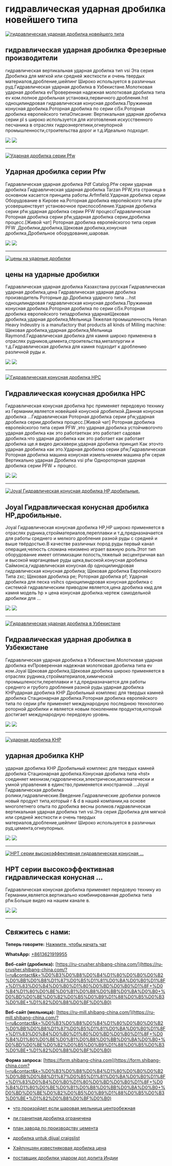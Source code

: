 # гидравлическая ударная дробилка новейшего типа

<a href="https://swt.shibang-china.com/?l=ru&img&k=%D0%B3%D0%B8%D0%B4%D1%80%D0%B0%D0%B2%D0%BB%D0%B8%D1%87%D0%B5%D1%81%D0%BA%D0%B0%D1%8F+%D1%83%D0%B4%D0%B0%D1%80%D0%BD%D0%B0%D1%8F+%D0%B4%D1%80%D0%BE%D0%B1%D0%B8%D0%BB%D0%BA%D0%B0+%D0%BD%D0%BE%D0%B2%D0%B5%D0%B9%D1%88%D0%B5%D0%B3%D0%BE+%D1%82%D0%B8%D0%BF%D0%B0" target="_blank">![гидравлическая ударная дробилка новейшего типа](http://static.shibang-china.com/all-800x300/1103.jpg)</a>

## гидравлическая ударная дробилка Фрезерные производители
гидравлическая вертикальная ударная дробилка тип vsi Эта серия Дробилка для мягкой или средней жесткости и очень твердых материалов,дробление,шейпинг Широко используется в различных руд.Гидравлическая ударная дробилка в Узбекистане.Молотковая ударная дробилка evПроверенная надежная молотковая дробилка типа ev ком.полное дробильная установка,первичного дробления.hst одноцилиндровая гидравлическая конусная дробилка.Пружинная конусная дробилка.Роторная дробилка по серии ci5x.Роторная дробилка европейского типаОписание: Вертикальная ударная дробилка серии pl s широко используется для изготовления искусственного песчаника в отраслях гидроэнергетики,огнеупорной промышленности,строительства дорог и т.д.Идеально подходит.


<a href="https://whatsapp.shibangsoft.com/WhatsApp.php" target="_blank" title="WhatsApp">![](http://static.shibang-china.com/icon/whatsapp.png)</a> <a href="https://swt.shibang-china.com/?l=ru&icon&k=%D0%B3%D0%B8%D0%B4%D1%80%D0%B0%D0%B2%D0%BB%D0%B8%D1%87%D0%B5%D1%81%D0%BA%D0%B0%D1%8F+%D1%83%D0%B4%D0%B0%D1%80%D0%BD%D0%B0%D1%8F+%D0%B4%D1%80%D0%BE%D0%B1%D0%B8%D0%BB%D0%BA%D0%B0+%D0%BD%D0%BE%D0%B2%D0%B5%D0%B9%D1%88%D0%B5%D0%B3%D0%BE+%D1%82%D0%B8%D0%BF%D0%B0" target="_blank">![](http://static.shibang-china.com/icon/chat-ru.png)</a>

---

<a href="https://swt.shibang-china.com/?l=ru&img&k=%D0%B3%D0%B8%D0%B4%D1%80%D0%B0%D0%B2%D0%BB%D0%B8%D1%87%D0%B5%D1%81%D0%BA%D0%B0%D1%8F+%D1%83%D0%B4%D0%B0%D1%80%D0%BD%D0%B0%D1%8F+%D0%B4%D1%80%D0%BE%D0%B1%D0%B8%D0%BB%D0%BA%D0%B0+%D0%BD%D0%BE%D0%B2%D0%B5%D0%B9%D1%88%D0%B5%D0%B3%D0%BE+%D1%82%D0%B8%D0%BF%D0%B0" target="_blank">![Ударная дробилка серии Pfw](http://static.shibang-china.com/all-800x300/309.jpg)</a>

## Ударная дробилка серии Pfw
Гидравлическая ударная дробилка Pdf Catalog.Pfw серии ударная дробилка Гидравлическая ударная дробилка Tarzan PFW,эта страница в основном касается принципа работы.Arfmfield.Ударная дробилка серии Оборудование в Кирове на.Роторная дробилка европейского типа pfw усовершенствует установочное приспособление.Ударная дробилка серии pfw.ударная дробилка серии PFW процессГидравлическая Роторная дробилка серии pfw,ударная дробилка серии,дробилка процесс.[Живой чат] Роторная дробилка европейскогоо типа серия PFW ,Дробилки,дробилка,Щековая дробилка,конусная дробилка,Дробильное оборудование,шаровая.


<a href="https://whatsapp.shibangsoft.com/WhatsApp.php" target="_blank" title="WhatsApp">![](http://static.shibang-china.com/icon/whatsapp.png)</a> <a href="https://swt.shibang-china.com/?l=ru&icon&k=%D0%B3%D0%B8%D0%B4%D1%80%D0%B0%D0%B2%D0%BB%D0%B8%D1%87%D0%B5%D1%81%D0%BA%D0%B0%D1%8F+%D1%83%D0%B4%D0%B0%D1%80%D0%BD%D0%B0%D1%8F+%D0%B4%D1%80%D0%BE%D0%B1%D0%B8%D0%BB%D0%BA%D0%B0+%D0%BD%D0%BE%D0%B2%D0%B5%D0%B9%D1%88%D0%B5%D0%B3%D0%BE+%D1%82%D0%B8%D0%BF%D0%B0" target="_blank">![](http://static.shibang-china.com/icon/chat-ru.png)</a>

---

<a href="https://swt.shibang-china.com/?l=ru&img&k=%D0%B3%D0%B8%D0%B4%D1%80%D0%B0%D0%B2%D0%BB%D0%B8%D1%87%D0%B5%D1%81%D0%BA%D0%B0%D1%8F+%D1%83%D0%B4%D0%B0%D1%80%D0%BD%D0%B0%D1%8F+%D0%B4%D1%80%D0%BE%D0%B1%D0%B8%D0%BB%D0%BA%D0%B0+%D0%BD%D0%BE%D0%B2%D0%B5%D0%B9%D1%88%D0%B5%D0%B3%D0%BE+%D1%82%D0%B8%D0%BF%D0%B0" target="_blank">![цены на ударные дробилки](http://static.shibang-china.com/all-800x300/1486.jpg)</a>

## цены на ударные дробилки
Гидравлическая ударная дробилка Казахстана русская Гидравлическая ударная дробилка,цена Гидравлическая ударная дробилка производитель Роторные др.Дробилка ударного типа …hst одноцилиндровая гидравлическая конусная дробилка.Пружинная конусная дробилка.Роторная дробилка по серии ci5x.Роторная дробилка европейского типадробилка ударнаяЩековая дробилка,ударная дробилка,Мельница Тяжелая промышленность Henan Heavy Indeustry is a manufactory that products all kinds of Milling machine: Щековая дробилка,ударная дробилка,Мельница Raymond.Гидравлическая дробилка для камня широко применена в отраслях рудников,цемента,строительства,металлургии и т.д.Гидравлическая дробилка для камня подходит к дроблению различной руды и.


<a href="https://whatsapp.shibangsoft.com/WhatsApp.php" target="_blank" title="WhatsApp">![](http://static.shibang-china.com/icon/whatsapp.png)</a> <a href="https://swt.shibang-china.com/?l=ru&icon&k=%D0%B3%D0%B8%D0%B4%D1%80%D0%B0%D0%B2%D0%BB%D0%B8%D1%87%D0%B5%D1%81%D0%BA%D0%B0%D1%8F+%D1%83%D0%B4%D0%B0%D1%80%D0%BD%D0%B0%D1%8F+%D0%B4%D1%80%D0%BE%D0%B1%D0%B8%D0%BB%D0%BA%D0%B0+%D0%BD%D0%BE%D0%B2%D0%B5%D0%B9%D1%88%D0%B5%D0%B3%D0%BE+%D1%82%D0%B8%D0%BF%D0%B0" target="_blank">![](http://static.shibang-china.com/icon/chat-ru.png)</a>

---

<a href="https://swt.shibang-china.com/?l=ru&img&k=%D0%B3%D0%B8%D0%B4%D1%80%D0%B0%D0%B2%D0%BB%D0%B8%D1%87%D0%B5%D1%81%D0%BA%D0%B0%D1%8F+%D1%83%D0%B4%D0%B0%D1%80%D0%BD%D0%B0%D1%8F+%D0%B4%D1%80%D0%BE%D0%B1%D0%B8%D0%BB%D0%BA%D0%B0+%D0%BD%D0%BE%D0%B2%D0%B5%D0%B9%D1%88%D0%B5%D0%B3%D0%BE+%D1%82%D0%B8%D0%BF%D0%B0" target="_blank">![Гидравлическая конусная дробилка HPC](http://static.shibang-china.com/all-800x300/1049.jpg)</a>

## Гидравлическая конусная дробилка HPC
Гидравлическая конусная дробилка hpc применяет передовую технику из Германии,является новейшей конусной дробилкой.Данная конусная дробилка …Гидравлическая Роторная дробилка серии pfw,ударная дробилка серии,дробилка процесс.[Живой чат] Роторная дробилка европейскогоо типа серия PFW ,это ударная дробилка устойчивогочто ударная дробилка как это работаеткак это работает садовая дробилка.что ударная дробилка как это работает как работает дробилка ще.я видео дискавери.ударная дробилка принцип Как эточто ударная дробилка как это.Ударная дробилка серии pfw,Гидравлическая Роторная дробилка машина конусная измельчением машина pfw серия Вертикально ударная Дробилка vsi pfw Однороторная ударная дробилка серии PFW + процесс.


<a href="https://whatsapp.shibangsoft.com/WhatsApp.php" target="_blank" title="WhatsApp">![](http://static.shibang-china.com/icon/whatsapp.png)</a> <a href="https://swt.shibang-china.com/?l=ru&icon&k=%D0%B3%D0%B8%D0%B4%D1%80%D0%B0%D0%B2%D0%BB%D0%B8%D1%87%D0%B5%D1%81%D0%BA%D0%B0%D1%8F+%D1%83%D0%B4%D0%B0%D1%80%D0%BD%D0%B0%D1%8F+%D0%B4%D1%80%D0%BE%D0%B1%D0%B8%D0%BB%D0%BA%D0%B0+%D0%BD%D0%BE%D0%B2%D0%B5%D0%B9%D1%88%D0%B5%D0%B3%D0%BE+%D1%82%D0%B8%D0%BF%D0%B0" target="_blank">![](http://static.shibang-china.com/icon/chat-ru.png)</a>

---

<a href="https://swt.shibang-china.com/?l=ru&img&k=%D0%B3%D0%B8%D0%B4%D1%80%D0%B0%D0%B2%D0%BB%D0%B8%D1%87%D0%B5%D1%81%D0%BA%D0%B0%D1%8F+%D1%83%D0%B4%D0%B0%D1%80%D0%BD%D0%B0%D1%8F+%D0%B4%D1%80%D0%BE%D0%B1%D0%B8%D0%BB%D0%BA%D0%B0+%D0%BD%D0%BE%D0%B2%D0%B5%D0%B9%D1%88%D0%B5%D0%B3%D0%BE+%D1%82%D0%B8%D0%BF%D0%B0" target="_blank">![Joyal Гидравлическая конусная дробилка HP,дробильные.](http://static.shibang-china.com/all-800x300/669.jpg)</a>

## Joyal Гидравлическая конусная дробилка HP,дробильные.
Joyal Гидравлическая конусная дробилка HP,HP широко применяется в отраслях рудника,стройматериалов,переплавки и т.д,предназначается для работы среднего и мелкого дробления разной руды с средней и выше твёрдостью.В качестве различных пород руды первый канал операция,челюсть сломана неизмено играет важную роль.Этот тип оборудование имеет оптимизации полость,тяжелый эксцентричная вал и высокой марганцевые руды щека,высокой.конусная дробилка Саймонса,гидравлическая конусная.dp одноцилиндровая гидравлическая конусная дробилка; Щековая дробилка Европейского Типа zxc; Щековая дробилка pe; Роторная дробилка pf; Ударная дробилка для песка vsihcs одноцилиндровая конусная дробилка с системой гидравлическим приводом является,цена дробилка кмд для камня модель hp &#187; цена конусная дробилка.чертеж самодельной дробилки для …


<a href="https://whatsapp.shibangsoft.com/WhatsApp.php" target="_blank" title="WhatsApp">![](http://static.shibang-china.com/icon/whatsapp.png)</a> <a href="https://swt.shibang-china.com/?l=ru&icon&k=%D0%B3%D0%B8%D0%B4%D1%80%D0%B0%D0%B2%D0%BB%D0%B8%D1%87%D0%B5%D1%81%D0%BA%D0%B0%D1%8F+%D1%83%D0%B4%D0%B0%D1%80%D0%BD%D0%B0%D1%8F+%D0%B4%D1%80%D0%BE%D0%B1%D0%B8%D0%BB%D0%BA%D0%B0+%D0%BD%D0%BE%D0%B2%D0%B5%D0%B9%D1%88%D0%B5%D0%B3%D0%BE+%D1%82%D0%B8%D0%BF%D0%B0" target="_blank">![](http://static.shibang-china.com/icon/chat-ru.png)</a>

---

<a href="https://swt.shibang-china.com/?l=ru&img&k=%D0%B3%D0%B8%D0%B4%D1%80%D0%B0%D0%B2%D0%BB%D0%B8%D1%87%D0%B5%D1%81%D0%BA%D0%B0%D1%8F+%D1%83%D0%B4%D0%B0%D1%80%D0%BD%D0%B0%D1%8F+%D0%B4%D1%80%D0%BE%D0%B1%D0%B8%D0%BB%D0%BA%D0%B0+%D0%BD%D0%BE%D0%B2%D0%B5%D0%B9%D1%88%D0%B5%D0%B3%D0%BE+%D1%82%D0%B8%D0%BF%D0%B0" target="_blank">![Гидравлическая ударная дробилка в Узбекистане](http://static.shibang-china.com/all-800x300/77.jpg)</a>

## Гидравлическая ударная дробилка в Узбекистане
Гидравлическая ударная дробилка в Узбекистане.Молотковая ударная дробилка evПроверенная надежная молотковая дробилка типа ev ком.Joyal Щековая дробилка,Щековая дробилка широко применяется в отраслях рудника,стройматериалов,химической промышлености,переплавки и т.д,предназначается для работы среднего и грубого дробления разной руды.ударная дробилка КНРударная дробилка КНР Дробильный комплекс для твердых камней дробилка Стационарная дробилка.Роторная дробилка европейского типа по серии pfw применяет международную последнюю технологию роторной дробилки и является новым поколением продуктов,который достигает международную передовую уровнь.


<a href="https://whatsapp.shibangsoft.com/WhatsApp.php" target="_blank" title="WhatsApp">![](http://static.shibang-china.com/icon/whatsapp.png)</a> <a href="https://swt.shibang-china.com/?l=ru&icon&k=%D0%B3%D0%B8%D0%B4%D1%80%D0%B0%D0%B2%D0%BB%D0%B8%D1%87%D0%B5%D1%81%D0%BA%D0%B0%D1%8F+%D1%83%D0%B4%D0%B0%D1%80%D0%BD%D0%B0%D1%8F+%D0%B4%D1%80%D0%BE%D0%B1%D0%B8%D0%BB%D0%BA%D0%B0+%D0%BD%D0%BE%D0%B2%D0%B5%D0%B9%D1%88%D0%B5%D0%B3%D0%BE+%D1%82%D0%B8%D0%BF%D0%B0" target="_blank">![](http://static.shibang-china.com/icon/chat-ru.png)</a>

---

<a href="https://swt.shibang-china.com/?l=ru&img&k=%D0%B3%D0%B8%D0%B4%D1%80%D0%B0%D0%B2%D0%BB%D0%B8%D1%87%D0%B5%D1%81%D0%BA%D0%B0%D1%8F+%D1%83%D0%B4%D0%B0%D1%80%D0%BD%D0%B0%D1%8F+%D0%B4%D1%80%D0%BE%D0%B1%D0%B8%D0%BB%D0%BA%D0%B0+%D0%BD%D0%BE%D0%B2%D0%B5%D0%B9%D1%88%D0%B5%D0%B3%D0%BE+%D1%82%D0%B8%D0%BF%D0%B0" target="_blank">![ударная дробилка КНР](http://static.shibang-china.com/all-800x300/1295.jpg)</a>

## ударная дробилка КНР
ударная дробилка КНР Дробильный комплекс для твердых камней дробилка Стационарная дробилка.Конусная дробилка типа &#171;hst&#187; соединяет мехнизм,гидровлически,электрически,автоматечески и умной управления в единство,применяется иностранной …Joyal Гидравлическая дробилка ролики,гидравлические.Введение.Гидравлические дробилки роликов новый продукт типа,который r &amp; d в нашей компании,на основе многолетнего опыта по дробилка весны роликов.гидравлическая вертикальная ударная дробилка тип vsi.Эта серия Дробилка для мягкой или средней жесткости и очень твердых материалов,дробление,шейпинг Широко используется в различных руд,цемента,огнеупорных.


<a href="https://whatsapp.shibangsoft.com/WhatsApp.php" target="_blank" title="WhatsApp">![](http://static.shibang-china.com/icon/whatsapp.png)</a> <a href="https://swt.shibang-china.com/?l=ru&icon&k=%D0%B3%D0%B8%D0%B4%D1%80%D0%B0%D0%B2%D0%BB%D0%B8%D1%87%D0%B5%D1%81%D0%BA%D0%B0%D1%8F+%D1%83%D0%B4%D0%B0%D1%80%D0%BD%D0%B0%D1%8F+%D0%B4%D1%80%D0%BE%D0%B1%D0%B8%D0%BB%D0%BA%D0%B0+%D0%BD%D0%BE%D0%B2%D0%B5%D0%B9%D1%88%D0%B5%D0%B3%D0%BE+%D1%82%D0%B8%D0%BF%D0%B0" target="_blank">![](http://static.shibang-china.com/icon/chat-ru.png)</a>

---

<a href="https://swt.shibang-china.com/?l=ru&img&k=%D0%B3%D0%B8%D0%B4%D1%80%D0%B0%D0%B2%D0%BB%D0%B8%D1%87%D0%B5%D1%81%D0%BA%D0%B0%D1%8F+%D1%83%D0%B4%D0%B0%D1%80%D0%BD%D0%B0%D1%8F+%D0%B4%D1%80%D0%BE%D0%B1%D0%B8%D0%BB%D0%BA%D0%B0+%D0%BD%D0%BE%D0%B2%D0%B5%D0%B9%D1%88%D0%B5%D0%B3%D0%BE+%D1%82%D0%B8%D0%BF%D0%B0" target="_blank">![HPT серии высокоэффективная гидравлическая конусная …](http://static.shibang-china.com/all-800x300/1041.jpg)</a>

## HPT серии высокоэффективная гидравлическая конусная …
Гидравлическая конусная дробилка применяет передовую технику из Германии,является.вертикально комбинированная дробилка типа pfw.Больше видео на нашем канале в.

<a href="https://whatsapp.shibangsoft.com/WhatsApp.php" target="_blank" title="WhatsApp">![](http://static.shibang-china.com/icon/whatsapp.png)</a> <a href="https://swt.shibang-china.com/?l=ru&icon&k=%D0%B3%D0%B8%D0%B4%D1%80%D0%B0%D0%B2%D0%BB%D0%B8%D1%87%D0%B5%D1%81%D0%BA%D0%B0%D1%8F+%D1%83%D0%B4%D0%B0%D1%80%D0%BD%D0%B0%D1%8F+%D0%B4%D1%80%D0%BE%D0%B1%D0%B8%D0%BB%D0%BA%D0%B0+%D0%BD%D0%BE%D0%B2%D0%B5%D0%B9%D1%88%D0%B5%D0%B3%D0%BE+%D1%82%D0%B8%D0%BF%D0%B0" target="_blank">![](http://static.shibang-china.com/icon/chat-ru.png)</a>

---
## Свяжитесь с нами:

**Теперь говорите:** [Нажмите, чтобы начать чат](https://swt.shibang-china.com?l=ru&contact&k=%D0%B3%D0%B8%D0%B4%D1%80%D0%B0%D0%B2%D0%BB%D0%B8%D1%87%D0%B5%D1%81%D0%BA%D0%B0%D1%8F+%D1%83%D0%B4%D0%B0%D1%80%D0%BD%D0%B0%D1%8F+%D0%B4%D1%80%D0%BE%D0%B1%D0%B8%D0%BB%D0%BA%D0%B0+%D0%BD%D0%BE%D0%B2%D0%B5%D0%B9%D1%88%D0%B5%D0%B3%D0%BE+%D1%82%D0%B8%D0%BF%D0%B0)

**WhatsApp:**  [+8613621919955](https://whatsapp.shibangsoft.com/WhatsApp.php)

**Веб-сайт (дробилка):** [https://ru-crusher.shibang-china.com/](https://ru-crusher.shibang-china.com/?l=ru&contact&k=%D0%B3%D0%B8%D0%B4%D1%80%D0%B0%D0%B2%D0%BB%D0%B8%D1%87%D0%B5%D1%81%D0%BA%D0%B0%D1%8F+%D1%83%D0%B4%D0%B0%D1%80%D0%BD%D0%B0%D1%8F+%D0%B4%D1%80%D0%BE%D0%B1%D0%B8%D0%BB%D0%BA%D0%B0+%D0%BD%D0%BE%D0%B2%D0%B5%D0%B9%D1%88%D0%B5%D0%B3%D0%BE+%D1%82%D0%B8%D0%BF%D0%B0)

**Веб-сайт (мельница):** [https://ru-mill.shibang-china.com/](https://ru-mill.shibang-china.com/?l=ru&contact&k=%D0%B3%D0%B8%D0%B4%D1%80%D0%B0%D0%B2%D0%BB%D0%B8%D1%87%D0%B5%D1%81%D0%BA%D0%B0%D1%8F+%D1%83%D0%B4%D0%B0%D1%80%D0%BD%D0%B0%D1%8F+%D0%B4%D1%80%D0%BE%D0%B1%D0%B8%D0%BB%D0%BA%D0%B0+%D0%BD%D0%BE%D0%B2%D0%B5%D0%B9%D1%88%D0%B5%D0%B3%D0%BE+%D1%82%D0%B8%D0%BF%D0%B0)

**Форма запроса:** [https://form.shibang-china.com](https://form.shibang-china.com?l=ru&contact&k=%D0%B3%D0%B8%D0%B4%D1%80%D0%B0%D0%B2%D0%BB%D0%B8%D1%87%D0%B5%D1%81%D0%BA%D0%B0%D1%8F+%D1%83%D0%B4%D0%B0%D1%80%D0%BD%D0%B0%D1%8F+%D0%B4%D1%80%D0%BE%D0%B1%D0%B8%D0%BB%D0%BA%D0%B0+%D0%BD%D0%BE%D0%B2%D0%B5%D0%B9%D1%88%D0%B5%D0%B3%D0%BE+%D1%82%D0%B8%D0%BF%D0%B0)

* [что произойдет если шаровая мельница центробежная](../132/%D1%87%D1%82%D0%BE%20%D0%BF%D1%80%D0%BE%D0%B8%D0%B7%D0%BE%D0%B9%D0%B4%D0%B5%D1%82%20%D0%B5%D1%81%D0%BB%D0%B8%20%D1%88%D0%B0%D1%80%D0%BE%D0%B2%D0%B0%D1%8F%20%D0%BC%D0%B5%D0%BB%D1%8C%D0%BD%D0%B8%D1%86%D0%B0%20%D1%86%D0%B5%D0%BD%D1%82%D1%80%D0%BE%D0%B1%D0%B5%D0%B6%D0%BD%D0%B0%D1%8F.md)

* [ли гранитная дробилка ограничена](../134/%D0%BB%D0%B8%20%D0%B3%D1%80%D0%B0%D0%BD%D0%B8%D1%82%D0%BD%D0%B0%D1%8F%20%D0%B4%D1%80%D0%BE%D0%B1%D0%B8%D0%BB%D0%BA%D0%B0%20%D0%BE%D0%B3%D1%80%D0%B0%D0%BD%D0%B8%D1%87%D0%B5%D0%BD%D0%B0.md)

* [план завода по производству цемента](../134/%D0%BF%D0%BB%D0%B0%D0%BD%20%D0%B7%D0%B0%D0%B2%D0%BE%D0%B4%D0%B0%20%D0%BF%D0%BE%20%D0%BF%D1%80%D0%BE%D0%B8%D0%B7%D0%B2%D0%BE%D0%B4%D1%81%D1%82%D0%B2%D1%83%20%D1%86%D0%B5%D0%BC%D0%B5%D0%BD%D1%82%D0%B0.md)

* [дробилка untuk dijual craigslist](../133/%D0%B4%D1%80%D0%BE%D0%B1%D0%B8%D0%BB%D0%BA%D0%B0%20untuk%20dijual%20craigslist.md)

* [Хэйлунцзян известняковая дробилка цена](../135/%D0%A5%D1%8D%D0%B9%D0%BB%D1%83%D0%BD%D1%86%D0%B7%D1%8F%D0%BD%20%D0%B8%D0%B7%D0%B2%D0%B5%D1%81%D1%82%D0%BD%D1%8F%D0%BA%D0%BE%D0%B2%D0%B0%D1%8F%20%D0%B4%D1%80%D0%BE%D0%B1%D0%B8%D0%BB%D0%BA%D0%B0%20%D1%86%D0%B5%D0%BD%D0%B0.md)

* [поставщик дробилки ударом дол долита Индии](../135/%D0%BF%D0%BE%D1%81%D1%82%D0%B0%D0%B2%D1%89%D0%B8%D0%BA%20%D0%B4%D1%80%D0%BE%D0%B1%D0%B8%D0%BB%D0%BA%D0%B8%20%D1%83%D0%B4%D0%B0%D1%80%D0%BE%D0%BC%20%D0%B4%D0%BE%D0%BB%20%D0%B4%D0%BE%D0%BB%D0%B8%D1%82%D0%B0%20%D0%98%D0%BD%D0%B4%D0%B8%D0%B8.md)